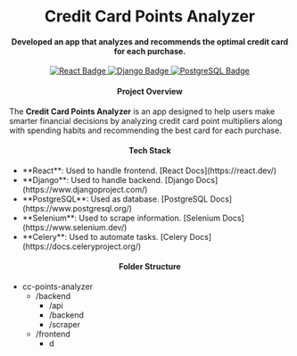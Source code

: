 <h1 align="center">
   Credit Card Points Analyzer
</h1>

<h4 align="center">
   Developed an app that analyzes and recommends the optimal credit card for each purchase.
</h4>

<p align="center">
   <a href="https://react.dev/">
      <img src="https://img.shields.io/badge/v19.0.0-_?logo=react&logoColor=%2361DAFB&label=React&color=%2361DAFB"
           alt="React Badge">
   </a>
   <a href="https://www.djangoproject.com/">
      <img src="https://img.shields.io/badge/v5.1.3-_?logo=django&logoColor=%23092E20&label=Django&color=%23092E20"
           alt="Django Badge">
   </a>
   <a href="https://www.postgresql.org/">
      <img src="https://img.shields.io/badge/v17.2-_?logo=postgresql&logoColor=%234169E1&label=PostgreSQL&color=%234169E1"
           alt="PostgreSQL Badge">
   </a>
</p>

<div id="project-overview">
   <h4 align="center">
      Project Overview
   </h4>

   <p>
      The <b>Credit Card Points Analyzer</b> is an app designed to help users make smarter financial decisions by analyzing credit card point multipliers along with spending habits and recommending the best card for each purchase.
   </p>
</div>

<div id="tech-stack">
   <h4 align="center">
      Tech Stack
   </h4>

   <ul>
      <li>**React**: Used to handle frontend. [React Docs](https://react.dev/)</li>
      <li>**Django**: Used to handle backend. [Django Docs](https://www.djangoproject.com/)</li>
      <li>**PostgreSQL**: Used as database. [PostgreSQL Docs](https://www.postgresql.org/)</li>
      <li>**Selenium**: Used to scrape information. [Selenium Docs](https://www.selenium.dev/)</li>
      <li>**Celery**: Used to automate tasks. [Celery Docs](https://docs.celeryproject.org/)</li>
   </ul>
</div>

<div id="folder-structure">
   <h4 align="center">
      Folder Structure
   </h4>

   <ul>
      <li>cc-points-analyzer
         <ul>
            <li>
               /backend
               <ul>
                  <li>/api</li>
                  <li>/backend</li>
                  <li>/scraper</li>
               </ul>
            </li>
            <li>
               /frontend
               <ul>
                  <li>d</li>
               </ul>
            </li>
         </ul>
      </li>
   </ul>
</div>
